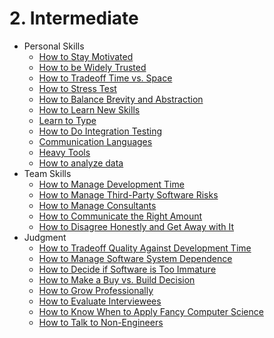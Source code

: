 # 2. Intermediate

- Personal Skills
	- [How to Stay Motivated](Personal-Skills/01-How-to-Stay-Motivated.md)
	- [How to be Widely Trusted](Personal-Skills/02-How-to-be-Widely-Trusted.md)
	- [How to Tradeoff Time vs. Space](Personal-Skills/03-How-to-Tradeoff-Time-vs-Space.md)
	- [How to Stress Test](Personal-Skills/04-How-to-Stress-Test.md)
	- [How to Balance Brevity and Abstraction](Personal-Skills/05-How-to-Balance-Brevity-and-Abstraction.md)
	- [How to Learn New Skills](Personal-Skills/06-How-to-Learn-New-Skills.md)
	- [Learn to Type](Personal-Skills/07-Learn-to-Type.md)
	- [How to Do Integration Testing](Personal-Skills/08-How-to-Do-Integration-Testing.md)
	- [Communication Languages](Personal-Skills/09-Communication-Languages.md)
	- [Heavy Tools](Personal-Skills/10-Heavy-Tools.md)
	- [How to analyze data](Personal-Skills/11-How-to-analyze-data.md)
- Team Skills
	- [How to Manage Development Time](Team-Skills/01-How-to-Manage-Development-Time.md)
	- [How to Manage Third-Party Software Risks](Team-Skills/02-How-to-Manage-Third-Party-Software-Risks.md)
	- [How to Manage Consultants](Team-Skills/03-How-to-Manage-Consultants.md)
	- [How to Communicate the Right Amount](Team-Skills/04-How-to-Communicate-the-Right-Amount.md)
	- [How to Disagree Honestly and Get Away with It](Team-Skills/05-How-to-Disagree-Honestly-and-Get-Away-with-It.md)
- Judgment
	- [How to Tradeoff Quality Against Development Time](Judgment/01-How-to-Tradeoff-Quality-Against-Development-Time.md)
	- [How to Manage Software System Dependence](Judgment/02-How-to-Manage-Software-System-Dependence.md)
	- [How to Decide if Software is Too Immature](Judgment/03-How-to-Decide-if-Software-is-Too-Immature.md)
	- [How to Make a Buy vs. Build Decision](Judgment/04-How-to-Make-a-Buy-vs-Build-Decision.md)
	- [How to Grow Professionally](Judgment/05-How-to-Grow-Professionally.md)
	- [How to Evaluate Interviewees](Judgment/06-How-to-Evaluate-Interviewees.md)
	- [How to Know When to Apply Fancy Computer Science](Judgment/07-How-to-Know-When-to-Apply-Fancy-Computer-Science.md)
	- [How to Talk to Non-Engineers](Judgment/08-How-to-Talk-to-Non-Engineers.md)